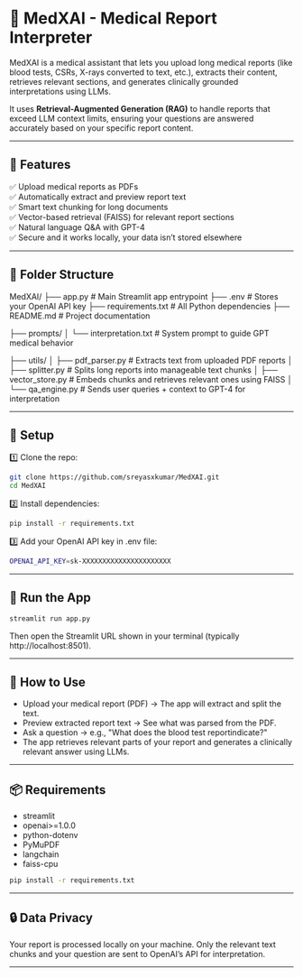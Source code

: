 # 🧠 MedXAI - Medical Report Interpreter

MedXAI is a medical assistant that lets you upload long medical reports (like blood tests, CSRs, X-rays converted to text, etc.), extracts their content, retrieves relevant sections, and generates clinically grounded interpretations using LLMs.

It uses **Retrieval-Augmented Generation (RAG)** to handle reports that exceed LLM context limits, ensuring your questions are answered accurately based on your specific report content.

---

## 🚀 Features

✅ Upload medical reports as PDFs  
✅ Automatically extract and preview report text  
✅ Smart text chunking for long documents  
✅ Vector-based retrieval (FAISS) for relevant report sections  
✅ Natural language Q&A with GPT-4  
✅ Secure and it works locally, your data isn’t stored elsewhere

---

## 📂 Folder Structure
MedXAI/
├── app.py                         # Main Streamlit app entrypoint
├── .env                           # Stores your OpenAI API key
├── requirements.txt               # All Python dependencies
├── README.md                      # Project documentation

├── prompts/
│   └── interpretation.txt         # System prompt to guide GPT medical behavior

├── utils/
│   ├── pdf_parser.py              # Extracts text from uploaded PDF reports
│   ├── splitter.py                # Splits long reports into manageable text chunks
│   ├── vector_store.py            # Embeds chunks and retrieves relevant ones using FAISS
│   └── qa_engine.py               # Sends user queries + context to GPT-4 for interpretation


---

## 🔧 Setup

1️⃣ Clone the repo:
```bash
git clone https://github.com/sreyasxkumar/MedXAI.git
cd MedXAI
```

2️⃣ Install dependencies:
```bash
pip install -r requirements.txt
```

3️⃣ Add your OpenAI API key in .env file:
```bash
OPENAI_API_KEY=sk-XXXXXXXXXXXXXXXXXXXXXX
```

---

## 🚀 Run the App

```bash
streamlit run app.py
```
Then open the Streamlit URL shown in your terminal (typically http://localhost:8501).

---

## 📝 How to Use

- Upload your medical report (PDF) → The app will extract and split the text.
- Preview extracted report text → See what was parsed from the PDF.
- Ask a question → e.g., "What does the blood test reportindicate?"
- The app retrieves relevant parts of your report and generates a clinically relevant answer using LLMs.

---

## 📦 Requirements
- streamlit
- openai>=1.0.0
- python-dotenv
- PyMuPDF
- langchain
- faiss-cpu

```bash
pip install -r requirements.txt
```

---

## 🔒 Data Privacy
Your report is processed locally on your machine. Only the relevant text chunks and your question are sent to OpenAI’s API for interpretation.

---



